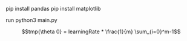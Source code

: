 pip install pandas
pip install matplotlib

run python3 main.py

$$tmp{\theta 0} = learningRate * \frac{1}{m} \sum_{i=0}^m-1$$